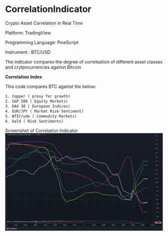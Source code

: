 # CorrelationIndicator
Crypto Asset Correlation in Real Time

Platform: TradingView

Programming Language: PineScript

Instrument : BTC/USD

The indicator compares the degree of correleation of different asset classes and crytpocurrencies against Bitcoin

**Correlation Index**

This code compares BTC against the below:

    1. Copper ( proxy for growth)
    2. S&P 500 ( Equity Markets)
    3. DAX 30 ( European Indices)
    4. EUR/JPY ( Market Risk Sentiment)
    5. WTICrude ( Commodity Markets)
    6. Gold ( Risk Sentiments)
    
 Screenshot of Correlation Indicator
   ![](CrytpoCorrelation.png)
